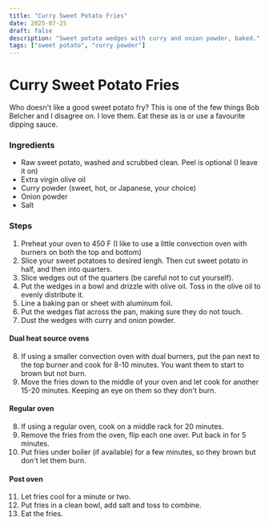 ```yaml
---
title: "Curry Sweet Potato Fries"
date: 2025-07-25
draft: false
description: "Sweet potato wedges with curry and onion powder, baked."
tags: ["sweet potato", "curry powder"]
---
```


# Curry Sweet Potato Fries

Who doesn't like a good sweet potato fry? This is one of the few things Bob Belcher and I disagree on. I love them. Eat these as is or use a favourite dipping sauce.

### Ingredients

* Raw sweet potato, washed and scrubbed clean. Peel is optional (I leave it on)
* Extra virgin olive oil
* Curry powder (sweet, hot, or Japanese, your choice)
* Onion powder
* Salt


### Steps

1. Preheat your oven to 450 F (I like to use a little convection oven with burners on both the top and bottom)
2. Slice your sweet potatoes to desired lengh. Then cut sweet potato in half, and then into quarters.
3. Slice wedges out of the quarters (be careful not to cut yourself).
4. Put the wedges in a bowl and drizzle with olive oil. Toss in the olive oil to evenly distribute it.
5. Line a baking pan or sheet with aluminum foil.
6. Put the wedges flat across the pan, making sure they do not touch.
7. Dust the wedges with curry and onion powder.
#### Dual heat source ovens
8. If using a smaller convection oven with dual burners, put the pan next to the top burner and cook for 8-10 minutes. You want them to start to brown but not burn.
9. Move the fries down to the middle of your oven and let cook for another 15-20 minutes. Keeping an eye on them so they don't burn.
#### Regular oven
8. If using a regular oven, cook on a middle rack for 20 minutes.
9. Remove the fries from the oven, flip each one over. Put back in for 5 minutes.
10. Put fries under boiler (if available) for a few minutes, so they brown but don't let them burn.
#### Post oven
11. Let fries cool for a minute or two.
12. Put fries in a clean bowl, add salt and toss to combine.
13. Eat the fries.

